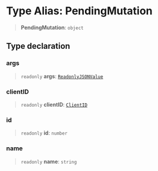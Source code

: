# Type Alias: PendingMutation

> **PendingMutation**: `object`

## Type declaration

### args

> `readonly` **args**: [`ReadonlyJSONValue`](ReadonlyJSONValue.md)

### clientID

> `readonly` **clientID**: [`ClientID`](ClientID.md)

### id

> `readonly` **id**: `number`

### name

> `readonly` **name**: `string`
